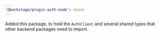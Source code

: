 ```yaml
---
'@backstage/plugin-auth-node': minor
---
```


Added this package, to hold the `AuthClient` and several shared types that other
backend packages need to import.

